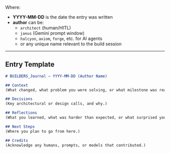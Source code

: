 Where:
- **YYYY-MM-DD** is the date the entry was written
- **author** can be:
  - `architect` (human/HITL)
  - `janus` (Gemini prompt window)
  - `halcyon`, `axiom`, `forge`, etc. for AI agents
  - or any unique name relevant to the build session

---

## Entry Template

```markdown
# BUILDERS_Journal — YYYY-MM-DD (Author Name)

## Context
(What changed, what problem you were solving, or what milestone was reached.)

## Decisions
(Key architectural or design calls, and why.)

## Reflections
(What you learned, what was harder than expected, or what surprised you.)

## Next Steps
(Where you plan to go from here.)

## Credits
(Acknowledge any humans, prompts, or models that contributed.)

